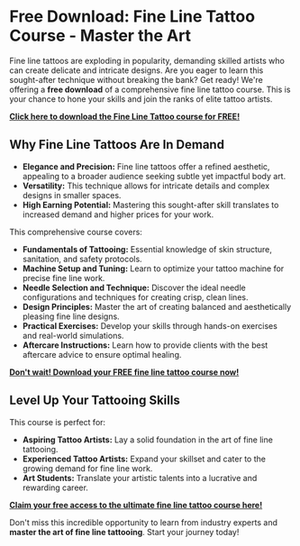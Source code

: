 # Free Download: Fine Line Tattoo Course - Master the Art

Fine line tattoos are exploding in popularity, demanding skilled artists who can create delicate and intricate designs. Are you eager to learn this sought-after technique without breaking the bank? Get ready! We're offering a **free download** of a comprehensive fine line tattoo course. This is your chance to hone your skills and join the ranks of elite tattoo artists.

[**Click here to download the Fine Line Tattoo course for FREE!**](https://udemywork.com/fine-line-tattoo-course)

## Why Fine Line Tattoos Are In Demand

*   **Elegance and Precision:** Fine line tattoos offer a refined aesthetic, appealing to a broader audience seeking subtle yet impactful body art.
*   **Versatility:** This technique allows for intricate details and complex designs in smaller spaces.
*   **High Earning Potential:** Mastering this sought-after skill translates to increased demand and higher prices for your work.

This comprehensive course covers:

*   **Fundamentals of Tattooing:** Essential knowledge of skin structure, sanitation, and safety protocols.
*   **Machine Setup and Tuning:** Learn to optimize your tattoo machine for precise fine line work.
*   **Needle Selection and Technique:** Discover the ideal needle configurations and techniques for creating crisp, clean lines.
*   **Design Principles:** Master the art of creating balanced and aesthetically pleasing fine line designs.
*   **Practical Exercises:** Develop your skills through hands-on exercises and real-world simulations.
*   **Aftercare Instructions:** Learn how to provide clients with the best aftercare advice to ensure optimal healing.

[**Don't wait! Download your FREE fine line tattoo course now!**](https://udemywork.com/fine-line-tattoo-course)

## Level Up Your Tattooing Skills

This course is perfect for:

*   **Aspiring Tattoo Artists:** Lay a solid foundation in the art of fine line tattooing.
*   **Experienced Tattoo Artists:** Expand your skillset and cater to the growing demand for fine line work.
*   **Art Students:** Translate your artistic talents into a lucrative and rewarding career.

[**Claim your free access to the ultimate fine line tattoo course here!**](https://udemywork.com/fine-line-tattoo-course)

Don't miss this incredible opportunity to learn from industry experts and **master the art of fine line tattooing**. Start your journey today!
